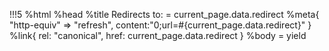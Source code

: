 !!!5
  %html
    %head
      %title
        Redirects to:
        = current_page.data.redirect
      %meta{ "http-equiv" => "refresh", content:"0;url=#{current_page.data.redirect}" }
      %link{ rel: "canonical", href: current_page.data.redirect }
    %body
      = yield
  